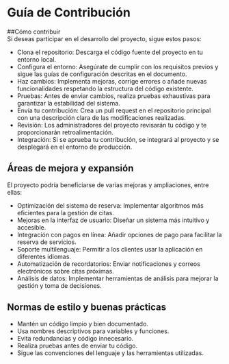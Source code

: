 # Guía de Contribución  
##Cómo contribuir  
Si deseas participar en el desarrollo del proyecto, sigue estos pasos:  
- Clona el repositorio: Descarga el código fuente del proyecto en tu entorno local.  
- Configura el entorno: Asegúrate de cumplir con los requisitos previos y sigue las guías de configuración descritas en el documento.  
- Haz cambios: Implementa mejoras, corrige errores o añade nuevas funcionalidades respetando la estructura del código existente.  
- Pruebas: Antes de enviar cambios, realiza pruebas exhaustivas para garantizar la estabilidad del sistema.  
- Envía tu contribución: Crea un pull request en el repositorio principal con una descripción clara de las modificaciones realizadas.  
- Revisión: Los administradores del proyecto revisarán tu código y te proporcionarán retroalimentación.  
- Integración: Si se aprueba tu contribución, se integrará al proyecto y se desplegará en el entorno de producción.  

## Áreas de mejora y expansión  
El proyecto podría beneficiarse de varias mejoras y ampliaciones, entre ellas:  
- Optimización del sistema de reserva: Implementar algoritmos más eficientes para la gestión de citas.  
- Mejoras en la interfaz de usuario: Diseñar un sistema más intuitivo y accesible.  
- Integración con pagos en línea: Añadir opciones de pago para facilitar la reserva de servicios.  
- Soporte multilenguaje: Permitir a los clientes usar la aplicación en diferentes idiomas.  
- Automatización de recordatorios: Enviar notificaciones y correos electrónicos sobre citas próximas.  
- Análisis de datos: Implementar herramientas de análisis para mejorar la gestión y toma de decisiones.  

## Normas de estilo y buenas prácticas  
- Mantén un código limpio y bien documentado.  
- Usa nombres descriptivos para variables y funciones.  
- Evita redundancias y código innecesario.  
- Realiza pruebas antes de enviar tu código.  
- Sigue las convenciones del lenguaje y las herramientas utilizadas.  


